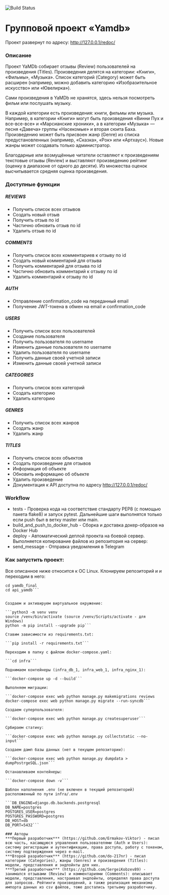 ![Build Status](https://github.com/SergeiKobzev89/yamdb_final/workflows/yamdb_workflow/badge.svg)


# Групповой проект «Yamdb»

Проект развернут по адресу: http://127.0.0.1/redoc/ 


### Описание
Проект YaMDb собирает отзывы (Review) пользователей на произведения (Titles). Произведения делятся на категории: «Книги», «Фильмы», «Музыка». Список категорий (Category) может быть расширен (например, можно добавить категорию «Изобразительное искусство» или «Ювелирка»).

Сами произведения в YaMDb не хранятся, здесь нельзя посмотреть фильм или послушать музыку.

В каждой категории есть произведения: книги, фильмы или музыка. Например, в категории «Книги» могут быть произведения «Винни Пух и все-все-все» и «Марсианские хроники», а в категории «Музыка» — песня «Давеча» группы «Насекомые» и вторая сюита Баха. Произведению может быть присвоен жанр (Genre) из списка предустановленных (например, «Сказка», «Рок» или «Артхаус»). Новые жанры может создавать только администратор.

Благодарные или возмущённые читатели оставляют к произведениям текстовые отзывы (Review) и выставляют произведению рейтинг (оценку в диапазоне от одного до десяти). Из множества оценок высчитывается средняя оценка произведения.

### Доступные функции
##### REVIEWS
- Получить список всех отзывов
- Создать новый отзыв
- Получить отзыв по id
- Частично обновить отзыв по id
- Удалить отзыв по id

##### COMMENTS
- Получить список всех комментариев к отзыву по id
- Создать новый комментарий для отзыва
- Получить комментарий для отзыва по id
- Частично обновить комментарий к отзыву по id
- Удалить комментарий к отзыву по id

##### AUTH
- Отправление confirmation_code на переданный email
- Получение JWT-токена в обмен на email и confirmation_code

##### USERS
- Получить список всех пользователей
- Создание пользователя
- Получить пользователя по username
- Изменить данные пользователя по username
- Удалить пользователя по username
- Получить данные своей учетной записи
- Изменить данные своей учетной записи

##### CATEGORIES
- Получить список всех категорий
- Создать категорию
- Удалить категорию

##### GENRES
- Получить список всех жанров
- Создать жанр
- Удалить жанр

##### TITLES
- Получить список всех объектов
- Создать произведение для отзывов
- Информация об объекте
- Обновить информацию об объекте
- Удалить произведение
- Документация к API доступна по адресу http://127.0.0.1/redoc/

### Workflow
- tests - Проверка кода на соответствие стандарту PEP8 (с помощью пакета flake8) и запуск pytest. Дальнейшие шаги выполнятся только если push был в ветку master или main.
- build_and_push_to_docker_hub - Сборка и доставка докер-образов на Docker Hub
- deploy - Автоматический деплой проекта на боевой сервер. Выполняется копирование файлов из репозитория на сервер:
- send_message - Отправка уведомления в Telegram

### Как запустить проект:

Все описанное ниже относится к ОС Linux. Клонируем репозиторий и и переходим в него:

```git clone git@github.com:SergeiKobzev89/yamdb_final.git
cd yamdb_final 
cd api_yamdb```


Создаем и активируем виртуальное окружение:

```python3 -m venv venv 
source /venv/bin/activate (source /venv/Scripts/activate - для Windows) 
python -m pip install --upgrade pip```

Ставим зависимости из requirements.txt:

```pip install -r requirements.txt```

Переходим в папку с файлом docker-compose.yaml:

```cd infra```

Поднимаем контейнеры (infra_db_1, infra_web_1, infra_nginx_1):

```docker-compose up -d --build```

Выполняем миграции:

```docker-compose exec web python manage.py makemigrations reviews 
docker-compose exec web python manage.py migrate --run-syncdb```

Создаем суперпользователя:

```docker-compose exec web python manage.py createsuperuser```

Србираем статику:

```docker-compose exec web python manage.py collectstatic --no-input```

Создаем дамп базы данных (нет в текущем репозитории):

```docker-compose exec web python manage.py dumpdata > dumpPostrgeSQL.json```

Останавливаем контейнеры:

```docker-compose down -v``` 

Шаблон наполнения .env (не включен в текущий репозиторий) расположенный по пути infra/.env

```DB_ENGINE=django.db.backends.postgresql
DB_NAME=postgres 
POSTGRES_USER=postgres 
POSTGRES_PASSWORD=postgres 
DB_HOST=db 
DB_PORT=5432```

### Авторы
***Первый разработчик*** (https://github.com/Ermakov-Viktor) - писал всю часть, касающуюся управления пользователями (Auth и Users): систему регистрации и аутентификации, права доступа, работу с токеном, систему подтверждения через e-mail.
***Второй разработчик*** (https://github.com/do-217nr) - писал категории (Categories), жанры (Genres) и произведения (Titles): модели, представления и эндпойнты для них.
***Третий разработчик*** (https://github.com/SergeiKobzev89) - занимался отзывами (Review) и комментариями (Comments): описывает модели, представления, настраивал эндпойнты, определял права доступа для запросов. Рейтинги произведений, а также реализация механизма импорта данных из csv файлов, тоже достались третьему разработчику.